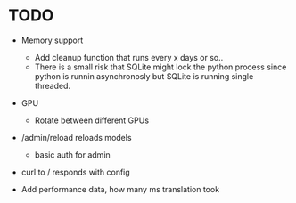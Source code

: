 # TODO #

* Memory support
  * Add cleanup function that runs every x days or so.. 
  * There is a small risk that SQLite might lock the python process since python is runnin asynchronosly but SQLite is running single threaded.

* GPU
    * Rotate between different GPUs

* /admin/reload reloads models
    * basic auth for admin

* curl to / responds with config


* Add performance data, how many ms translation took 